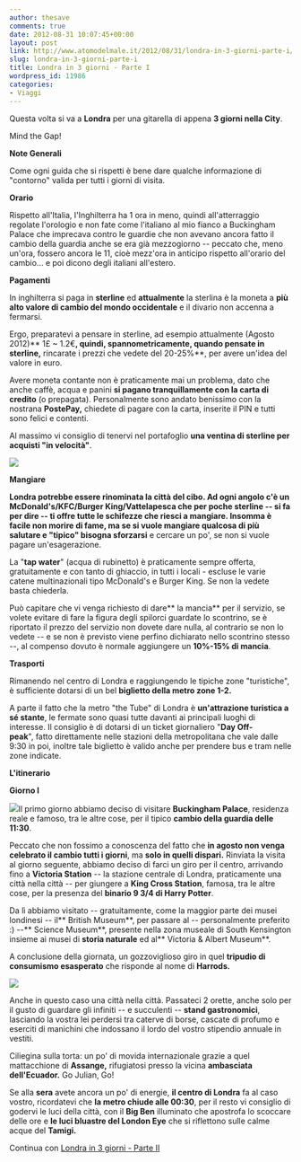 ```yaml
---
author: thesave
comments: true
date: 2012-08-31 10:07:45+00:00
layout: post
link: http://www.atomodelmale.it/2012/08/31/londra-in-3-giorni-parte-i/
slug: londra-in-3-giorni-parte-i
title: Londra in 3 giorni - Parte I
wordpress_id: 11986
categories:
- Viaggi
---
```


Questa volta si va a **Londra** per una gitarella di appena **3 giorni nella City**.

Mind the Gap!

**Note Generali**

Come ogni guida che si rispetti è bene dare qualche informazione di "contorno" valida per tutti i giorni di visita.

**Orario**

Rispetto all'Italia, l'Inghilterra ha 1 ora in meno, quindi all'atterraggio regolate l'orologio e non fate come l'italiano al mio fianco a Buckingham Palace che imprecava contro le guardie che non avevano ancora fatto il cambio della guardia anche se era già mezzogiorno -- peccato che, meno un'ora, fossero ancora le 11, cioè mezz'ora in anticipo rispetto all'orario del cambio... e poi dicono degli italiani all'estero.

**Pagamenti**

In inghilterra si paga in **sterline** ed **attualmente** la sterlina è la moneta a **più alto valore di cambio del mondo occidentale** e il divario non accenna a fermarsi.

Ergo, preparatevi a pensare in sterline, ad esempio attualmente (Agosto 2012)** 1£ ~ 1.2€**, quindi, spannometricamente, quando pensate in sterline,** rincarate i prezzi che vedete del 20-25%**, per avere un'idea del valore in euro.

Avere moneta contante non è praticamente mai un problema, dato che anche caffè, acqua e panini **si pagano tranquillamente con la carta di credito** (o prepagata). Personalmente sono andato benissimo con la nostrana **PostePay,** chiedete di pagare con la carta, inserite il PIN e tutti sono felici e contenti.

Al massimo vi consiglio di tenervi nel portafoglio **una ventina di sterline per acquisti "in velocità"**.


![](http://www.atomodelmale.it/wp-content/uploads/2012/08/London-Underground.jpg)




**Mangiare**

****Londra potrebbe essere rinominata la città del cibo. Ad ogni angolo c'è un McDonald's/KFC/Burger King/Vattelapesca che per poche sterline -- si fa per dire -- ti offre **tutte le schifezze che riesci a mangiare**. Insomma è facile non morire di fame, ma** se si vuole mangiare qualcosa di più salutare e "tipico" bisogna sforzarsi** e cercare un po', se non si vuole pagare un'esagerazione.

La "**tap water**" (acqua di rubinetto) è praticamente sempre offerta, gratuitamente e con tanto di ghiaccio, in tutti i locali - escluse le varie catene multinazionali tipo McDonald's e Burger King. Se non la vedete basta chiederla.

Può capitare che vi venga richiesto di dare** la mancia** per il servizio, se volete evitare di fare la figura degli spilorci guardate lo scontrino, se è riportato il prezzo del servizio non dovete dare nulla, al contrario se non lo vedete -- e se non è previsto viene perfino dichiarato nello scontrino stesso --, al compenso dovuto è normale aggiungere un **10%-15% di mancia**.

**Trasporti**

Rimanendo nel centro di Londra e raggiungendo le tipiche zone "turistiche", è sufficiente dotarsi di un bel **biglietto della metro zone 1-2.**

A parte il fatto che la metro "the Tube" di Londra è **un'attrazione turistica a sé stante**, le fermate sono quasi tutte davanti ai principali luoghi di interesse. Il consiglio è di dotarsi di un ticket giornaliero "**Day Off-peak**", fatto direttamente nelle stazioni della metropolitana che vale dalle 9:30 in poi, inoltre tale biglietto è valido anche per prendere bus e tram nelle zone indicate.

**L'itinerario**

**Giorno I**

![](http://www.atomodelmale.it/wp-content/uploads/2012/08/Buckingham-Palace-3-300x158.jpg)Il primo giorno abbiamo deciso di visitare **Buckingham Palace**, residenza reale e famoso, tra le altre cose, per il tipico **cambio della guardia delle 11:30**.

Peccato che non fossimo a conoscenza del fatto che **in agosto non venga celebrato il cambio tutti i giorni**, ma **solo in quelli dispari.** Rinviata la visita al giorno seguente, abbiamo deciso di farci un giro per il centro, arrivando fino a **Victoria Station** -- la stazione centrale di Londra, praticamente una città nella città -- per giungere a **King Cross Station**, famosa, tra le altre cose, per la presenza del **binario 9 3/4 di Harry Potter**.

Da lì abbiamo visitato -- gratuitamente, come la maggior parte dei musei londinesi -- il** British Museum**, per passare al -- personalmente preferito :) --** Science Museum**, presente nella zona museale di South Kensington insieme ai musei di **storia naturale** ed al** Victoria & Albert Museum**.

A conclusione della giornata, un gozzoviglioso giro in quel **tripudio di consumismo esasperato** che risponde al nome di **Harrods.**

![](http://www.atomodelmale.it/wp-content/uploads/2012/08/P1070744-300x225.jpg)

Anche in questo caso una città nella città. Passateci 2 orette, anche solo per il gusto di guardare gli infiniti -- e succulenti -- **stand gastronomici**, lasciando la vostra lei perdersi tra caterve di borse, cascate di profumo e eserciti di manichini che indossano il lordo del vostro stipendio annuale in vestiti.

Ciliegina sulla torta: un po' di movida internazionale grazie a quel mattacchione di **Assange,** rifugiatosi presso la vicina **ambasciata dell'Ecuador.** Go Julian, Go!

Se alla **sera** avete ancora un po' di energie, **il centro di Londra** fa al caso vostro, ricordatevi che **la metro chiude alle 00:30**, per il resto vi consiglio di godervi le luci della città, con il **Big Ben** illuminato che apostrofa lo scoccare delle ore e **le luci bluastre del London Eye** che si riflettono sulle calme acque del **Tamigi.**

Continua con [Londra in 3 giorni - Parte II](http://wp.me/pl33w-37l)
